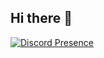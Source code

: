 ## Hi there 👋

[![Discord Presence](https://lanyard.cnrad.dev/api/949398677422735421)](https://discord.com/users/949398677422735421)

